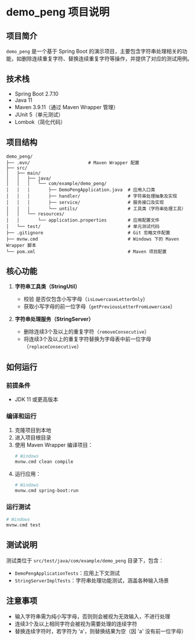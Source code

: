 # demo_peng 项目说明

## 项目简介
`demo_peng` 是一个基于 Spring Boot 的演示项目，主要包含字符串处理相关的功能，如删除连续重复字符、替换连续重复字符等操作，并提供了对应的测试用例。

## 技术栈
- Spring Boot 2.7.10
- Java 11
- Maven 3.9.11（通过 Maven Wrapper 管理）
- JUnit 5（单元测试）
- Lombok（简化代码）

## 项目结构
```
demo_peng/
├── .mvn/                      # Maven Wrapper 配置
├── src/
│   ├── main/
│   │   ├── java/
│   │   │   └── com/example/demo_peng/
│   │   │       ├── DemoPengApplication.java  # 应用入口类
│   │   │       ├── handler/                  # 字符串处理抽象及实现
│   │   │       ├── service/                  # 服务接口及实现
│   │   │       └── untils/                   # 工具类（字符串处理工具）
│   │   └── resources/
│   │       └── application.properties        # 应用配置文件
│   └── test/                                 # 单元测试代码
├── .gitignore                                # Git 忽略文件配置
├── mvnw.cmd                                  # Windows 下的 Maven Wrapper 脚本
└── pom.xml                                   # Maven 项目配置
```

## 核心功能
1. **字符串工具类（StringUtil）**
   - 校验 是否仅包含小写字母（`isLowercaseLetterOnly`）
   - 获取小写字母的前一位字母（`getPreviousLetterFromLowercase`）

2. **字符串处理服务（StringServer）**
   - 删除连续3个及以上的重复字符（`removeConsecutive`）
   - 将连续3个及以上的重复字符替换为字母表中前一位字母（`replaceConsecutive`）

## 如何运行
### 前提条件
- JDK 11 或更高版本

### 编译和运行
1. 克隆项目到本地
2. 进入项目根目录
3. 使用 Maven Wrapper 编译项目：
   ```bash
   # Windows
   mvnw.cmd clean compile
   ```
4. 运行应用：
   ```bash
   # Windows
   mvnw.cmd spring-boot:run
   ```

### 运行测试
```bash
# Windows
mvnw.cmd test
```

## 测试说明
测试类位于 `src/test/java/com/example/demo_peng` 目录下，包含：
- `DemoPengApplicationTests`：应用上下文测试
- `StringServerImplTests`：字符串处理功能测试，涵盖各种输入场景

## 注意事项
- 输入字符串需为纯小写字母，否则则会被视为无效输入，不进行处理
- 连续3个及以上相同字符会被视为需要处理的连续字符
- 替换连续字符时，若字符为 'a'，则替换结果为空（因 'a' 没有前一位字母）
